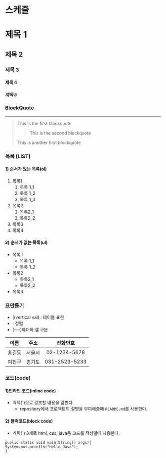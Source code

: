 # 스케줄

# 제목 1

## 제목 2

### 제목 3

#### 제목 4

##### 제목 5

### BlockQuote

---

> This is the first blockquote
>
> > This is the second blockquote
>
> This is another first blockquote

### 목록 (LIST)

#### 1) 순서가 있는 목록(ol)

1. 목록1
   1. 목록 1_1
   2. 목록 1_2
   3. 목록 1_3
2. 목록2
   1. 목록2_1
   2. 목록2_2
3. 목록3
4. 목록4

#### 2) 순서가 없는 목록(ul)

- 목록 1
  - 목록 1_1
  - 목록 1_2
- 목록2
  - 목록2_1
  - 목록2_2
- 목록3

### 표만들기

- |(vertical val) : 테이블 표현
- : 정렬
- (---)헤더와 셀 구분

|  이름  |  주소  |   전화번호    |
| :----: | :----: | :-----------: |
| 홍길동 | 서울시 | 02-1234-5678  |
| 여진구 | 경기도 | 031-2523-5233 |

### 코드(code)

#### 1)인라인 코드(inline code)

- 벡틱(`)으로 강조할 내용을 감싼다.
  - repository에서 프로젝트의 설명을 부여해줄때 `README.md`를 사용한다.

#### 2) 블럭코드(block code)

- 벡틱(`) 3개로 html, css, java등 코드를 작성할때 사용한다.

```
public static void main(String[] args){
System.out.println("Hello Java");
}
```
